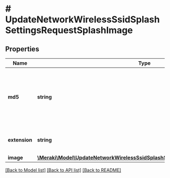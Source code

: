 # # UpdateNetworkWirelessSsidSplashSettingsRequestSplashImage

## Properties

Name | Type | Description | Notes
------------ | ------------- | ------------- | -------------
**md5** | **string** | The MD5 value of the image file. Setting this to null will remove the image from the splash page. | [optional]
**extension** | **string** | The extension of the image file. | [optional]
**image** | [**\Meraki\Model\UpdateNetworkWirelessSsidSplashSettingsRequestSplashImageImage**](UpdateNetworkWirelessSsidSplashSettingsRequestSplashImageImage.md) |  | [optional]

[[Back to Model list]](../../README.md#models) [[Back to API list]](../../README.md#endpoints) [[Back to README]](../../README.md)
